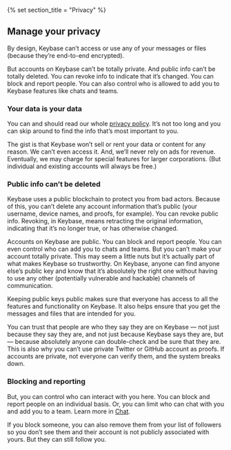 {% set section_title = "Privacy" %}

## Manage your privacy  
By design, Keybase can’t access or use any of your messages or files (because they’re end-to-end encrypted).  

But accounts on Keybase can’t be totally private. And public info can’t be totally deleted. You can revoke info to indicate that it’s changed. You can block and report people. You can also control who is allowed to add you to Keybase features like chats and teams.

### Your data is your data 
You can and should read our whole [privacy policy](https://keybase.io/docs/privacypolicy). It’s not too long and you can skip around to find the info that’s most important to you. 

The gist is that Keybase won’t sell or rent your data or content for any reason. We can’t even access it. And, we’ll never rely on ads for revenue. Eventually, we may charge for special features for larger corporations. (But individual and existing accounts will always be free.)

### Public info can’t be deleted 
Keybase uses a public blockchain to protect you from bad actors. Because of this, you can’t delete any account information that’s public (your username, device names, and proofs, for example). You can revoke public info. Revoking, in Keybase, means retracting the original information, indicating that it’s no longer true, or has otherwise changed.

Accounts on Keybase are public. You can block and report people. You can even control who can add you to chats and teams. But you can’t make your account totally private. This may seem a little nuts but it’s actually part of what makes Keybase so trustworthy. On Keybase, anyone can find anyone else’s public key and know that it’s absolutely the right one without having to use any other (potentially vulnerable and hackable) channels of communication.

Keeping public keys public makes sure that everyone has access to all the features and functionality on Keybase. It also helps ensure that you get the messages and files that are intended for you.

You can trust that people are who they say they are on Keybase — not just because they say they are, and not just because Keybase says they are, but — because absolutely anyone can double-check and be sure that they are. This is also why you can’t use private Twitter or GitHub account as proofs. If accounts are private, not everyone can verify them, and the system breaks down.

### Blocking and reporting
But, you can control who can interact with you here. You can block and report people on an individual basis. Or, you can limit who can chat with you and add you to a team. Learn more in [Chat](chat/blocking).

If you block someone, you can also remove them from your list of followers so you don’t see them and their account is not publicly associated with yours. But they can still follow you. 


